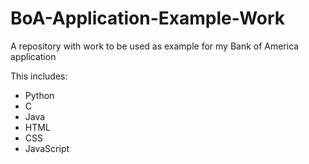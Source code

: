 # BoA-Application-Example-Work
A repository with work to be used as example for my Bank of America application

This includes:
  * Python
  * C
  * Java
  * HTML
  * CSS
  * JavaScript
